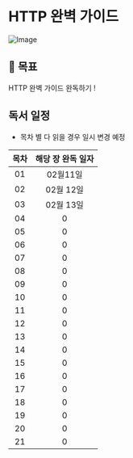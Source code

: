 # HTTP 완벽 가이드
![Image](https://github.com/user-attachments/assets/01931e8c-f31c-4307-8066-87722c74728b)

## 🎯 목표
HTTP 완벽 가이드 완독하기 !

## 독서 일정
* 목차 별 다 읽을 경우 일시 변경 예정

| 목차 | 해당 장 완독 일자 | 
| :--: | :--------:|
|  01  | 02월11일 |
|  02  | 02월 12일 |
|  03  | 02월 13일 |
|  04  | 0 |
|  05  | 0 |
|  06  | 0 |
|  07  | 0 |
|  08  | 0 |
|  09  | 0 |
|  10  | 0 |
|  11  | 0 |
|  12  | 0 |
|  13  | 0 |
|  14  | 0 |
|  15  | 0 |
|  16  | 0 |
|  17  | 0 |
|  18  | 0 |
|  19  | 0 |
|  20  | 0 |
|  21  | 0 |